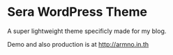 # Sera WordPress Theme #

A super lightweight theme specificly made for my blog.

Demo and also production is at http://armno.in.th